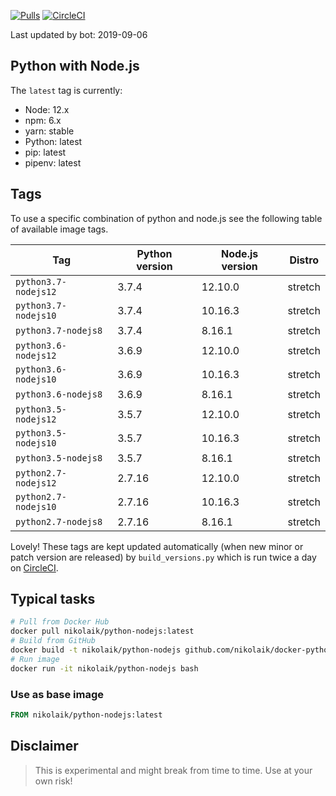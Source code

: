 [![Pulls](https://img.shields.io/docker/pulls/nikolaik/python-nodejs.svg?style=flat-square)](https://hub.docker.com/r/nikolaik/python-nodejs/)
[![CircleCI](https://img.shields.io/circleci/project/github/nikolaik/docker-python-nodejs.svg?style=flat-square)](https://circleci.com/gh/nikolaik/docker-python-nodejs)

Last updated by bot: 2019-09-06

## Python with Node.js
The `latest` tag is currently:

- Node: 12.x
- npm: 6.x
- yarn: stable
- Python: latest
- pip: latest
- pipenv: latest

## Tags
To use a specific combination of python and node.js see the following table of available image tags.

Tag | Python version | Node.js version | Distro
--- | --- | --- | ---
`python3.7-nodejs12` | 3.7.4 | 12.10.0 | stretch
`python3.7-nodejs10` | 3.7.4 | 10.16.3 | stretch
`python3.7-nodejs8` | 3.7.4 | 8.16.1 | stretch
`python3.6-nodejs12` | 3.6.9 | 12.10.0 | stretch
`python3.6-nodejs10` | 3.6.9 | 10.16.3 | stretch
`python3.6-nodejs8` | 3.6.9 | 8.16.1 | stretch
`python3.5-nodejs12` | 3.5.7 | 12.10.0 | stretch
`python3.5-nodejs10` | 3.5.7 | 10.16.3 | stretch
`python3.5-nodejs8` | 3.5.7 | 8.16.1 | stretch
`python2.7-nodejs12` | 2.7.16 | 12.10.0 | stretch
`python2.7-nodejs10` | 2.7.16 | 10.16.3 | stretch
`python2.7-nodejs8` | 2.7.16 | 8.16.1 | stretch

Lovely! These tags are kept updated automatically (when new minor or patch version are released) by `build_versions.py` which is run twice a day on [CircleCI](https://circleci.com/gh/nikolaik/docker-python-nodejs).

## Typical tasks
```bash
# Pull from Docker Hub
docker pull nikolaik/python-nodejs:latest
# Build from GitHub
docker build -t nikolaik/python-nodejs github.com/nikolaik/docker-python-nodejs
# Run image
docker run -it nikolaik/python-nodejs bash
```

### Use as base image
```Dockerfile
FROM nikolaik/python-nodejs:latest
```

## Disclaimer
> This is experimental and might break from time to time. Use at your own risk!
